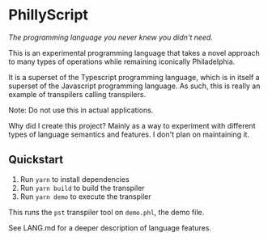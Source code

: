 # PhillyScript

_The programming language you never knew you didn't need._

This is an experimental programming language that takes a novel approach to
many types of operations while remaining iconically Philadelphia.

It is a superset of the Typescript programming language, which is in itself a
superset of the Javascript programming language. As such, this is really an
example of transpilers calling transpilers.

Note: Do not use this in actual applications.

Why did I create this project? Mainly as a way to experiment with different
types of language semantics and features. I don't plan on maintaining it.

## Quickstart

1. Run `yarn` to install dependencies
1. Run `yarn build` to build the transpiler
1. Run `yarn demo` to execute the transpiler

This runs the `pst` transpiler tool on `demo.phl`, the demo file.

See LANG.md for a deeper description of language features.
